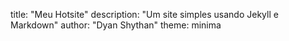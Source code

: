 title: "Meu Hotsite"
description: "Um site simples usando Jekyll e Markdown"
author: "Dyan Shythan"
theme: minima

